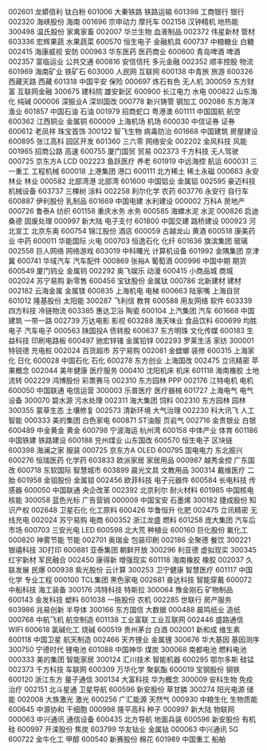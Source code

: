 002601 龙蟒佰利 钛白粉 
601006 大秦铁路 铁路运输 
601398 工商银行 银行
002320 海峡股份 海南
001696 宗申动力 摩托车
002158 汉钟精机 地热能
300498 温氏股份 家禽家畜
002007 华兰生物 血液制品
002372 伟星新材 管材
603336 宏辉果蔬 水果蔬菜
600570 恒生电子 金融机具
600737 中粮糖业 白糖
002415 海康威视 安防
000963 华东医药 医药商业
600600 青岛啤酒 啤酒
002357 富临运业 公共交通
600816 安信信托 多元金融
002352 顺丰控股 物流
601969 海南矿业 铁矿石
603000 人民网   互联网
600138 中青旅   旅游
600326 西藏天路 西藏
601318 中国平安 保险
000697 炼石有色 无人机
300059 东方财富 互联网金融
300675 建科院   雄安新区
600900 长江电力 水电
000822 山东海化 纯碱
000006 深振业A  深圳国改
000778 新兴铸管 钢加工
002086 东方海洋 渔业
601857 中国石油 石油
001979 招商蛇口 粤港澳
601111 中国国航 航空
600362 江西铜业 金属铜
600009 上海机场 机场
600030 中信证券 证券
600612 老凤祥   珠宝首饰
300122 智飞生物 病毒防治
601668 中国建筑 房屋建设
600895 张江高科 园区开发
601360 三六零   网络安全
002202 金风科技 风能
001965 招商公路 高速
600755 厦门国贸 贸易
002373 千方科技 无人驾驶
000725 京东方A  LCD
002223 鱼跃医疗 养老
601919 中远海控 航运
600031 三一重工 工程机械
600018 上港集团 港口
600111 北方稀土 稀土永磁
000663 永安林业 林业
000582 北部湾港 北部湾
601600 中国铝业 金属铝
002595 豪迈科技 机械设备
603737 三棵树   涂料
002258 利尔化学 农药
603776 永安行   自行车
600887 伊利股份 乳制品
601669 中国电建 水利建设
000002 万科A    房地产
000726 鲁泰A    纺织
601158 重庆水务 水务
600585 海螺水泥 水泥
000826 启迪桑德 固废处理
000997 新大陆   电子支付
601800 中国交建 路桥建设
000923 河北宣工 北京东奥
600754 锦江股份 酒店
600059 古越龙山 黄酒
600518 康美药业 中药
600011 华能国际 火电
000703 恒逸石化 化纤
601636 旗滨集团 玻璃
002558 巨人网络 网络游戏
603019 中科曙光 计算机设备
601992 金隅集团 京津冀
600741 华域汽车 汽车配件
000869 张裕A   葡萄酒
000996 中国中期 期货
600549 厦门钨业 金属钨
002292 奥飞娱乐 动漫
600415 小商品城 商城
002024 苏宁易购 新零售
600456 宝钛股份 金属钛
000786 北新建材 建材
002182 云海金属 金属镁
600835 上海机电 电梯
600663 陆家嘴   上海自贸
601012 隆基股份 太阳能
300287 飞利信   教育
600588 用友网络 软件
603339 四方科技 冷链物流
603385 惠达卫浴 陶瓷
600104 上汽集团 汽车
601668 中国建筑 一带一路
002739 万达电影 影视
603288 海天味业 食品饮料
600699 均胜电子 汽车电子
000563 陕国投A  债转股
600637 东方明珠 文化传媒
600183 生益科技 印刷电路板
600497 驰宏锌锗 金属铅锌
002293 罗莱生活 家纺
300001 特锐德   充电桩
002024 百货超市 苏宁易购
002081 金螳螂   装修
600315 上海家化 日化
600028 中国石化 石化
600278 东方创业 上海国改
002475 立讯精密 苹果概念
002044 美年健康 医疗服务
000410 沈阳机床 机床
601118 海南橡胶 土地流转
002229 鸿博股份 彩票赛马
002310 东方园林 PPP
002176 江特电机 电机
600050 中国联通 电信运营
300003 乐普医疗 医疗器械
601727 上海电气 电气设备
300070 碧水源   污水处理
002311 海大集团 饲料
002310 东方园林 园林
300355 蒙草生态 土壤修复
002573 清新环境 大气治理
002230 科大讯飞 人工智能
000333 美的集团 白色家电
600871 ST油服   页岩气
002716 金贵银业 白银
600489 中金黄金 黄金
600798 宁波海运 杭州湾
600158 中体产业 体育
601186 中国铁建 铁路建设
600188 兖州煤业 山东国改
600570 恒生电子 区块链
600398 海澜之家 服装
000725 京东方A  OLED
600795 国电电力 东北振兴
600276 恒瑞医药 化学药
603833 欧派家居 家居用品
000987 越秀金控 广东国改
600718 东软国际 智慧城市
603899 晨光文具 文教用品
300314 戴维医疗 二胎
601958 金钼股份 金属钼
002456 欧菲科技 电子元器件
600584 长电科技 传感器
600050 中国联通 央企改革
002392 北京利尔 耐火材料
601985 中国核电 核能
300058 蓝色光标 广告营销
000009 中国宝安 石墨烯
300182 捷成股份 知识产权
002648 卫星石化 化工原料
600426 华鲁恒升 化肥
002475 立讯精密 无线充电
002024 苏宁易购 电商
600352 浙江龙盛 燃料
601258 庞大集团 汽车后市场
600703 三安光电 LED
600598 北大荒   种植业
600160 巨化股份 氟化工
000820 神雾节能 节能
002701 奥瑞金   包装印刷
002186 全聚德   餐饮
300221 银禧科技  3D打印
600881 亚泰集团 朝鲜开放
300296 利亚德   虚拟现实
300345 红宇新材 军民融合
002450 康得新   增强现实
601118 海南橡胶 橡胶
002037 久联发展 民爆
000938 紫光股份 云计算
300253 卫宁健康 智慧医疗
601117 中国化学 专业工程
000100 TCL集团  黑色家电
002681 奋达科技 智能穿戴
600072 中船科技 海工装备
300176 鸿特科技 特斯拉
300064 豫金刚石 矿物制品
600143 金发科技 塑料
601038 一拖股份 农机
002285 世联行   房产服务
603986 兆易创新 半导体
300166 东方国信 大数据
000488 晨鸣纸业 造纸
000768 中航飞机 航空制造
601138 工业富联 工业互联网
002446 盛路通信 WIFI
600618 氯碱化工 烧碱
600519 贵州茅台 白酒
002001 新和成   维生素
600118 中国卫星 航天制造
002466 天齐锂业 金属锂
300676 华大基因 基因测序
300750 宁德时代 锂电池
601088 中国神华 煤炭
300068 南都电池 燃料电池
000333 美的集团 智能家居
300124 汇川技术 智能机器
600295 鄂尔多斯 硅锰
002373 千方科技 车联网
600309 万华化学 聚氨酯
600019 宝钢股份 钢铁
600120 浙江东方 量子通信
300134 大富科技 华为概念
300009 安科生物 免疫治疗
002151 北斗星通 卫星导航
600596 新安股份 草甘膦
300274 阳光电源 储能
002008 大族激光 激光
600256 广汇能源 天然气
000930 中粮生化 生物质能
600645 中源协和 干细胞
000998 隆平高科 种子
000997 新大陆  物联网
000063 中兴通讯 通信设备
600435 北方导航 地面兵装
600596 新安股份 有机硅
600997 开滦股份 焦炭
603799 华友钴业 金属钴
000063 中兴通讯 5G
600722 金牛化工 甲醇
600540 新赛股份 棉花
601989 中国重工 船舶






